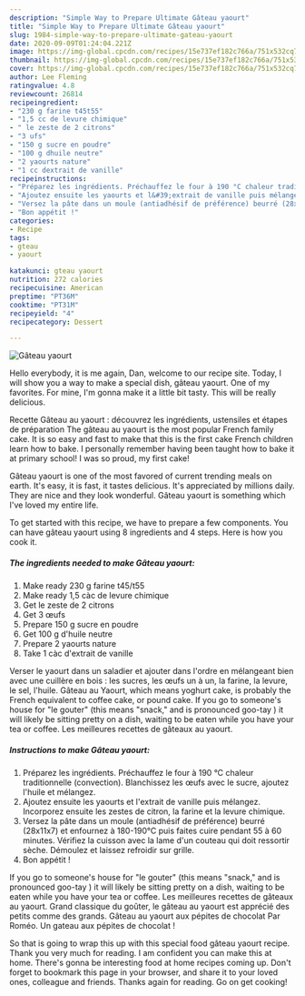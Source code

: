 ```yaml
---
description: "Simple Way to Prepare Ultimate Gâteau yaourt"
title: "Simple Way to Prepare Ultimate Gâteau yaourt"
slug: 1984-simple-way-to-prepare-ultimate-gateau-yaourt
date: 2020-09-09T01:24:04.221Z
image: https://img-global.cpcdn.com/recipes/15e737ef182c766a/751x532cq70/gateau-yaourt-photo-principale-de-la-recette.jpg
thumbnail: https://img-global.cpcdn.com/recipes/15e737ef182c766a/751x532cq70/gateau-yaourt-photo-principale-de-la-recette.jpg
cover: https://img-global.cpcdn.com/recipes/15e737ef182c766a/751x532cq70/gateau-yaourt-photo-principale-de-la-recette.jpg
author: Lee Fleming
ratingvalue: 4.8
reviewcount: 26814
recipeingredient:
- "230 g farine t45t55"
- "1,5 cc de levure chimique"
- " le zeste de 2 citrons"
- "3 ufs"
- "150 g sucre en poudre"
- "100 g dhuile neutre"
- "2 yaourts nature"
- "1 cc dextrait de vanille"
recipeinstructions:
- "Préparez les ingrédients. Préchauffez le four à 190 °C chaleur traditionnelle (convection). Blanchissez les œufs avec le sucre, ajoutez l&#39;huile et mélangez."
- "Ajoutez ensuite les yaourts et l&#39;extrait de vanille puis mélangez. Incorporez ensuite les zestes de citron, la farine et la levure chimique."
- "Versez la pâte dans un moule (antiadhésif de préférence) beurré (28x11x7) et enfournez à 180-190°C puis faites cuire pendant 55 à 60 minutes. Vérifiez la cuisson avec la lame d&#39;un couteau qui doit ressortir sèche. Démoulez et laissez refroidir sur grille."
- "Bon appétit !"
categories:
- Recipe
tags:
- gteau
- yaourt

katakunci: gteau yaourt 
nutrition: 272 calories
recipecuisine: American
preptime: "PT36M"
cooktime: "PT31M"
recipeyield: "4"
recipecategory: Dessert

---
```



![Gâteau yaourt](https://img-global.cpcdn.com/recipes/15e737ef182c766a/751x532cq70/gateau-yaourt-photo-principale-de-la-recette.jpg)

Hello everybody, it is me again, Dan, welcome to our recipe site. Today, I will show you a way to make a special dish, gâteau yaourt. One of my favorites. For mine, I'm gonna make it a little bit tasty. This will be really delicious.

Recette Gâteau au yaourt : découvrez les ingrédients, ustensiles et étapes de préparation The gâteau au yaourt is the most popular French family cake. It is so easy and fast to make that this is the first cake French children learn how to bake. I personally remember having been taught how to bake it at primary school! I was so proud, my first cake!

Gâteau yaourt is one of the most favored of current trending meals on earth. It's easy, it is fast, it tastes delicious. It's appreciated by millions daily. They are nice and they look wonderful. Gâteau yaourt is something which I've loved my entire life.


To get started with this recipe, we have to prepare a few components. You can have gâteau yaourt using 8 ingredients and 4 steps. Here is how you cook it.

<!--inarticleads1-->

##### The ingredients needed to make Gâteau yaourt:

1. Make ready 230 g farine t45/t55
1. Make ready 1,5 càc de levure chimique
1. Get  le zeste de 2 citrons
1. Get 3 œufs
1. Prepare 150 g sucre en poudre
1. Get 100 g d&#39;huile neutre
1. Prepare 2 yaourts nature
1. Take 1 càc d&#39;extrait de vanille


Verser le yaourt dans un saladier et ajouter dans l&#39;ordre en mélangeant bien avec une cuillère en bois : les sucres, les œufs un à un, la farine, la levure, le sel, l&#39;huile. Gâteau au Yaourt, which means yoghurt cake, is probably the French equivalent to coffee cake, or pound cake. If you go to someone&#39;s house for &#34;le gouter&#34; (this means &#34;snack,&#34; and is pronounced goo-tay ) it will likely be sitting pretty on a dish, waiting to be eaten while you have your tea or coffee. Les meilleures recettes de gâteaux au yaourt. 

<!--inarticleads2-->

##### Instructions to make Gâteau yaourt:

1. Préparez les ingrédients. Préchauffez le four à 190 °C chaleur traditionnelle (convection). Blanchissez les œufs avec le sucre, ajoutez l&#39;huile et mélangez.
1. Ajoutez ensuite les yaourts et l&#39;extrait de vanille puis mélangez. Incorporez ensuite les zestes de citron, la farine et la levure chimique.
1. Versez la pâte dans un moule (antiadhésif de préférence) beurré (28x11x7) et enfournez à 180-190°C puis faites cuire pendant 55 à 60 minutes. Vérifiez la cuisson avec la lame d&#39;un couteau qui doit ressortir sèche. Démoulez et laissez refroidir sur grille.
1. Bon appétit !


If you go to someone&#39;s house for &#34;le gouter&#34; (this means &#34;snack,&#34; and is pronounced goo-tay ) it will likely be sitting pretty on a dish, waiting to be eaten while you have your tea or coffee. Les meilleures recettes de gâteaux au yaourt. Grand classique du goûter, le gâteau au yaourt est apprécié des petits comme des grands. Gâteau au yaourt aux pépites de chocolat Par Roméo. Un gateau aux pépites de chocolat ! 

So that is going to wrap this up with this special food gâteau yaourt recipe. Thank you very much for reading. I am confident you can make this at home. There's gonna be interesting food at home recipes coming up. Don't forget to bookmark this page in your browser, and share it to your loved ones, colleague and friends. Thanks again for reading. Go on get cooking!
